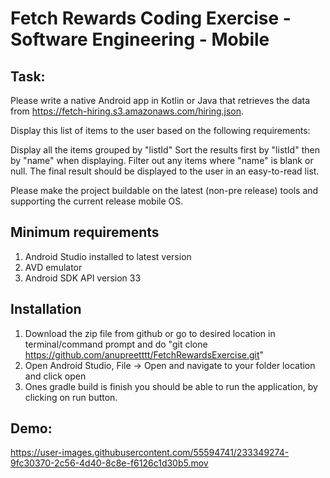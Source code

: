 # Fetch Rewards Coding Exercise - Software Engineering - Mobile

## Task: 

Please write a native Android app in Kotlin or Java that retrieves the data from https://fetch-hiring.s3.amazonaws.com/hiring.json.

Display this list of items to the user based on the following requirements:

Display all the items grouped by "listId"
Sort the results first by "listId" then by "name" when displaying.
Filter out any items where "name" is blank or null.
The final result should be displayed to the user in an easy-to-read list.

Please make the project buildable on the latest (non-pre release) tools and supporting the current release mobile OS.

## Minimum requirements

1. Android Studio installed to latest version
2. AVD emulator
3. Android SDK API version 33

## Installation

1. Download the zip file from github or go to desired location in terminal/command prompt and do "git clone https://github.com/anupreetttt/FetchRewardsExercise.git"
2. Open Android Studio, File -> Open and navigate to your folder location and click open
3. Ones gradle build is finish you should be able to run the application, by clicking on run button.

## Demo: 

https://user-images.githubusercontent.com/55594741/233349274-9fc30370-2c56-4d40-8c8e-f6126c1d30b5.mov


